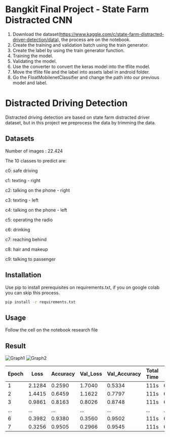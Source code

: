 # Bangkit Final Project - State Farm Distracted CNN
1. Download the dataset(https://www.kaggle.com/c/state-farm-distracted-driver-detection/data), the process are on the notebook.
2. Create the training and validation batch using the train generator.
3. Create the label by using the train generator function.
4. Training the model.
5. Validating the model.
6. Use the converter to convert the keras model into the tflite model.
7. Move the tflite file and the label into assets label in android folder.
8. Go the FloatMobilenetClassifier and change the path into our previous model and label.

# Distracted Driving Detection 

Distracted driving detection are based on state farm distracted driver dataset, but in this project we preprocess the data by trimming the data.

## Datasets
Number of images : 22.424

The 10 classes to predict are:

c0: safe driving

c1: texting - right  

c2: talking on the phone - right

c3: texting - left

c4: talking on the phone - left

c5: operating the radio

c6: drinking

c7: reaching behind

c8: hair and makeup

c9: talking to passenger


## Installation

Use pip to install prerequisites on requirements.txt, if you on google colab you can skip this process.

```bash
pip install -r requirements.txt
```

## Usage

Follow the cell on the notebook research file

## Result

![Graph1](/images/logo.png) ![Graph2](/images/logo.png)

Epoch | Loss | Accuracy | Val_Loss | Val_Accuracy | Total Time | Time / step
------------ | ------------- | ------------ | ------------- | ------------ | ------------- | ----------------
1 | 2.1284 | 0.2590 | 1.7040 | 0.5334 | 111s | 6s/step
2 | 1.4415 | 0.6459 | 1.1622 | 0.7797 | 111s | 6s/step
3 | 0.9861 | 0.8163 | 0.8026 | 0.8748 | 111s | 6s/step
... | ... | ... | ... | ... | ... | ...
6 | 0.3982 | 0.9380 | 0.3560 | 0.9502 | 111s | 6s/step
7 | 0.3256 | 0.9505 | 0.2966 | 0.9545 | 111s | 6s/step
